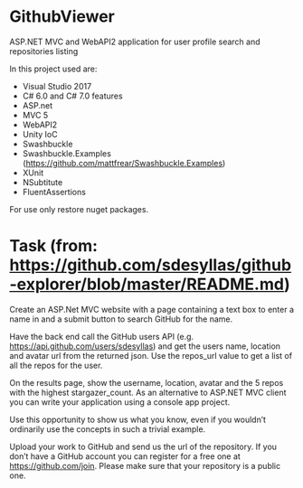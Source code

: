# GithubViewer

ASP.NET MVC and WebAPI2 application for user profile search and repositories listing

In this project used are:

* Visual Studio 2017 
* C# 6.0 and C# 7.0 features
* ASP.net
* MVC 5
* WebAPI2
* Unity IoC
* Swashbuckle
* Swashbuckle.Examples (https://github.com/mattfrear/Swashbuckle.Examples)
* XUnit
* NSubtitute
* FluentAssertions

For use only restore nuget packages.



# Task (from: https://github.com/sdesyllas/github-explorer/blob/master/README.md)
Create an ASP.Net MVC website with a page containing a text box to enter a name in and a submit button to search GitHub for the name.

Have the back end call the GitHub users API (e.g. https://api.github.com/users/sdesyllas) and get the users name, location and avatar url from the returned json. Use the repos_url value to get a list of all the repos for the user.

On the results page, show the username, location, avatar and the 5 repos with the highest stargazer_count.
As an alternative to ASP.NET MVC client you can write your application using a console app project.

Use this opportunity to show us what you know, even if you wouldn’t ordinarily use the concepts in such a trivial example.

Upload your work to GitHub and send us the url of the repository. If you don’t have a GitHub account you can register for a free one at https://github.com/join. Please make sure that your repository is a public one.
